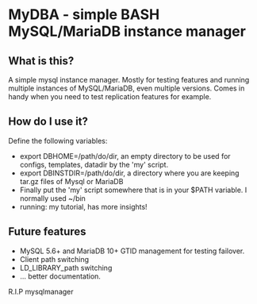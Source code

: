 MyDBA - simple BASH MySQL/MariaDB instance manager
========

## What is this?
A simple mysql instance manager. Mostly for testing features and running multiple instances of MySQL/MariaDB, even multiple versions.
Comes in handy when you need to test replication features for example.


## How do I use it?
Define the following variables:
 * export DBHOME=/path/do/dir, an empty directory to be used for configs, templates, datadir by the 'my' script.
 * export DBINSTDIR=/path/do/dir, a directory where you are keeping tar.gz files of Mysql or MariaDB
 * Finally put the 'my' script somewhere that is in your $PATH variable. I normally used ~/bin
 * running: my tutorial, has more insights!


## Future features
 * MySQL 5.6+ and MariaDB 10+ GTID management for testing failover.
 * Client path switching
 * LD_LIBRARY_path switching
 * ... better documentation.




R.I.P mysqlmanager
